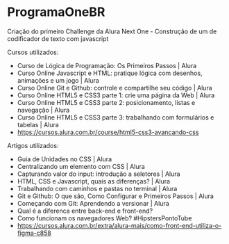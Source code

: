 # ProgramaOneBR
Criação do primeiro Challenge da Alura Next One - Construção de um de codificador de texto com javascript

Cursos utilizados:

- Curso de Lógica de Programação: Os Primeiros Passos | Alura
- Curso Online Javascript e HTML: pratique lógica com desenhos, animações e um jogo | Alura
- Curso Online Git e Github: controle e compartilhe seu código | Alura
- Curso Online HTML5 e CSS3 parte 1: crie uma página da Web | Alura
- Curso Online HTML5 e CSS3 parte 2: posicionamento, listas e navegação | Alura
- Curso Online HTML5 e CSS3 parte 3: trabalhando com formulários e tabelas | Alura
- https://cursos.alura.com.br/course/html5-css3-avancando-css

Artigos utilizados:

- Guia de Unidades no CSS | Alura
- Centralizando um elemento com CSS  | Alura
- Capturando valor do input: introdução a seletores  | Alura
- HTML, CSS e Javascript, quais as diferenças? | Alura
- Trabalhando com caminhos e pastas no terminal | Alura
- Git e Github: O que são, Como Configurar e Primeiros Passos | Alura
- Começando com Git: Aprendendo a versionar  | Alura
- Qual é a diferenca entre back-end e front-end?
- Como funcionam os navegadores Web? #HipstersPontoTube
- https://cursos.alura.com.br/extra/alura-mais/como-front-end-utiliza-o-figma-c858

